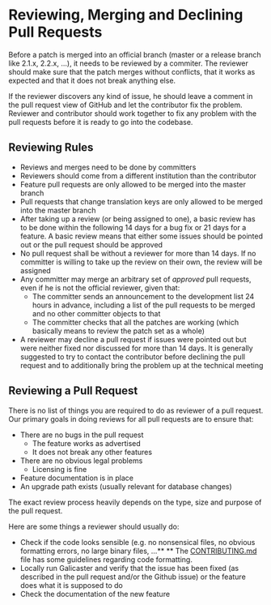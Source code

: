 # Reviewing, Merging and Declining Pull Requests

Before a patch is merged into an official branch (master or a release branch like 2.1.x, 2.2.x, ...), it needs to be reviewed by a commiter. The reviewer should make sure that the patch merges without conflicts, that it works as expected and that it does not break anything else.

If the reviewer discovers any kind of issue, he should leave a comment in the pull request view of GitHub and let the contributor fix the problem. Reviewer and contributor should work together to fix any problem with the pull requests before it is ready to go into the codebase.

## Reviewing Rules

* Reviews and merges need to be done by committers
* Reviewers should come from a different institution than the contributor
* Feature pull requests are only allowed to be merged into the master branch
* Pull requests that change translation keys are only allowed to be merged into the master branch
* After taking up a review (or being assigned to one), a basic review has to be done within the following 14 days for a bug fix or 21 days for a feature. A basic review means that either some issues should be pointed out or the pull request should be approved
* No pull request shall be without a reviewer for more than 14 days. If no committer is willing to take up the review on their own, the review will be assigned
* Any committer may merge an arbitrary set of *approved* pull requests, even if he is not the official reviewer, given that:
    * The committer sends an announcement to the development list 24 hours in advance, including a list of the pull requests to be merged and no other committer objects to that
    * The committer checks that all the patches are working (which basically means to review the patch set as a whole)
* A reviewer may decline a pull request if issues were pointed out but were neither fixed nor discussed for more than 14 days. It is generally suggested to try to contact the contributor before declining the pull request and to additionally bring the problem up at the technical meeting


## Reviewing a Pull Request

There is no list of things you are required to do as reviewer of a pull request. Our primary goals in doing reviews for all pull requests are to ensure that:

* There are no bugs in the pull request
    * The feature works as advertised
    * It does not break any other features
* There are no obvious legal problems
    * Licensing is fine
* Feature documentation is in place
* An upgrade path exists (usually relevant for database changes)

The exact review process heavily depends on the type, size and purpose of the pull request.

Here are some things a reviewer should usually do:

* Check if the code looks sensible (e.g. no nonsensical files, no obvious formatting errors, no large binary files, …**
** The [CONTRIBUTING.md](CONTRIBUTING.md) file has some guidelines regarding code formatting.
* Locally run Galicaster and verify that the issue has been fixed (as described in the pull request and/or the Github issue) or the feature does what it is supposed to do
* Check the documentation of the new feature
